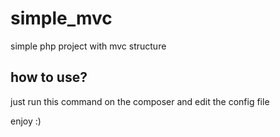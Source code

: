 # simple_mvc
simple php project with mvc structure

## how to use?
just run this command on the composer
and edit the config file

enjoy :)
